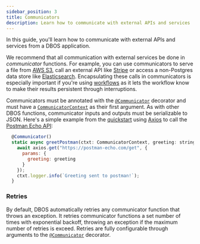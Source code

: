 ```yaml
---
sidebar_position: 3
title: Communicators
description: Learn how to communicate with external APIs and services
---
```


In this guide, you'll learn how to communicate with external APIs and services from a DBOS application.

We recommend that all communication with external services be done in _communicator_ functions.
For example, you can use communicators to serve a file from [AWS S3](https://aws.amazon.com/s3/), call an external API like [Stripe](https://stripe.com/) or access a non-Postgres data store like [Elasticsearch](https://www.elastic.co/elasticsearch/).
Encapsulating these calls in communicators is especially important if you're using [workflows](./workflow-tutorial) as it lets the workflow know to make their results persistent through interruptions.

Communicators must be annotated with the [`@Communicator`](../api-reference/decorators#communicator) decorator and must have a [`CommunicatorContext`](../api-reference/contexts#communicatorcontext) as their first argument.
As with other DBOS functions, communicator inputs and outputs must be serializable to JSON.
Here's a simple example from the [quickstart](../getting-started/quickstart-programming-2.md) using [Axios](https://axios-http.com/docs/intro) to call the [Postman Echo API](https://learning.postman.com/docs/developer/echo-api/):


```javascript
  @Communicator()
  static async greetPostman(ctxt: CommunicatorContext, greeting: string) {
    await axios.get("https://postman-echo.com/get", {
      params: {
        greeting: greeting
      }
    });
    ctxt.logger.info(`Greeting sent to postman!`);
  }
```

### Retries

By default, DBOS automatically retries any communicator function that throws an exception.
It retries communicator functions a set number of times with exponential backoff, throwing an exception if the maximum number of retries is exceed.
Retries are fully configurable through arguments to the [`@Communicator`](../api-reference/decorators#communicator) decorator.
